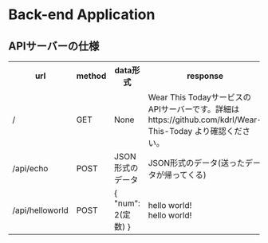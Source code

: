 # Back-end Application

## APIサーバーの仕様
<table>
<tr>
<th>url</th>
<th>method</th>
<th>data形式</th>
<th>response</th>
</tr>
<tr>
<td>/</td>
<td>GET</td>
<td>None</td>
<td>Wear This TodayサービスのAPIサーバーです。詳細はhttps://github.com/kdrl/Wear-This-Today より確認ください。</td>
</tr>
<tr>
<td>/api/echo</td>
<td>POST</td>
<td>JSON形式のデータ</td>
<td>JSON形式のデータ(送ったデータが帰ってくる)</td>
</tr>
<tr>
<td>/api/helloworld</td>
<td>POST</td>
<td>
{ "num": 2(定数) }
</td>
<td>
hello world!<br>
hello world!
</td>
</tr>
</table>
